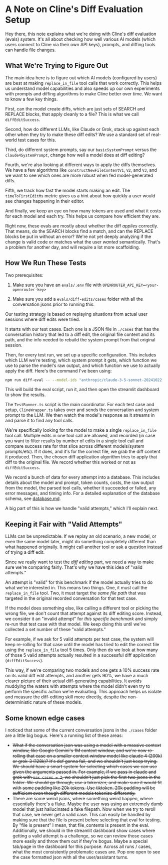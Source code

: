 # A Note on Cline's Diff Evaluation Setup

Hey there, this note explains what we're doing with Cline's diff evaluation (evals) system. It's all about checking how well various AI models (which users connect to Cline via their own API keys), prompts, and diffing tools can handle file changes.

## What We're Trying to Figure Out

The main idea here is to figure out which AI models (configured by users) are best at making `replace_in_file` tool calls that work correctly. This helps us understand model capabilities and also speeds up our own experiments with prompts and diffing algorithms to make Cline better over time. We want to know a few key things.

First, can the model create diffs, which are just sets of SEARCH and REPLACE blocks, that apply cleanly to a file? This is what we call `diffEditSuccess`.

Second, how do different LLMs, like Claude or Grok, stack up against each other when they try to make these diff edits? We use a standard set of real-world test cases for this.

Third, do different system prompts, say our `basicSystemPrompt` versus the `claude4SystemPrompt`, change how well a model does at diff editing?

Fourth, we're also looking at different ways to apply the diffs themselves. We have a few algorithms like `constructNewFileContentV1`, `V2`, and `V3`, and we want to see which ones are more robust when fed model-generated diffs.

Fifth, we track how fast the model starts making an edit. The `timeToFirstEditMs` metric gives us a hint about how quickly a user would see changes happening in their editor.

And finally, we keep an eye on how many tokens are used and what it costs for each model and each try. This helps us compare how efficient they are.

Right now, these evals are mostly about whether the diff *applies* correctly. That means, do the SEARCH blocks find a match, and can the REPLACE blocks be put in without an error? We're not yet deeply analyzing if the change is valid code or matches what the user *wanted* semantically. That's a problem for another day, and will require a lot more scaffolding.

## How We Run These Tests

Two prerequisites:

1. Make sure you have an `evals/.env` file with `OPENROUTER_API_KEY=<your-openrouter-key>` 

2. Make sure you add a `evals/diff-edits/cases` folder with all the conversation jsons prior to running this. 


Our testing strategy is based on replaying situations from actual user sessions where diff edits were tried.

It starts with our test cases. Each one is a JSON file in `./cases` that has the conversation history that led to a diff edit, the original file content and its path, and the info needed to rebuild the system prompt from that original session.

Then, for every test run, we set up a specific configuration. This includes which LLM we're testing, which system prompt it gets, which function we use to parse the model's raw output, and which function we use to actually apply the diff. Here's the command I've been using:

```bash
npm run diff-eval -- --model-ids "anthropic/claude-3-5-sonnet-20241022,x-ai/grok-3-beta" --max-cases 4 --valid-attempts-per-case 2 --verbose --parallel
```

This will build the eval script, run it, and then open the streamlit dashboard to show the results.

The `TestRunner.ts` script is the main coordinator. For each test case and setup, `ClineWrapper.ts` takes over and sends the conversation and system prompt to the LLM. We then watch the model's response as it streams in and parse it to find any tool calls.

We're specifically looking for the model to make a single `replace_in_file` tool call. Multiple edits in one tool call are allowed, and recorded (in case you want to filter results by number of edits in a single tool call and compare success rate for that slice across different models/system prompts/etc). If it does, and it's for the correct file, we grab the diff content it produced. Then, the chosen diff application algorithm tries to apply that diff to the original file. We record whether this worked or not as `diffEditSuccess`.

We record a bunch of data for every attempt into a database. This includes details about the model and prompt, token counts, costs, the raw output from the model, the parsed tool calls, whether it succeeded or failed, any error messages, and timing info. For a detailed explanation of the database schema, see [database.md](./database.md).

A big part of this is how we handle "valid attempts," which I'll explain next.

## Keeping it Fair with "Valid Attempts"

LLMs can be unpredictable. If we replay an old scenario, a new model, or even the same model later, might do something completely different than what happened originally. It might call another tool or ask a question instead of trying a diff edit.

Since we really want to test the *diff editing* part, we need a way to make sure we're comparing fairly. That's why we have this idea of "valid attempts."

An attempt is "valid" for this benchmark if the model actually tries to do what we're interested in. This means two things. One, it must call the `replace_in_file` tool. Two, it must target the *same file path* that was targeted in the original recorded conversation for that test case.

If the model does something else, like calling a different tool or picking the wrong file, we don't count that attempt against its diff editing score. Instead, we consider it an "invalid attempt" for *this specific benchmark* and simply re-run that test case with that model. We keep doing this until we've collected a set number of these "valid attempts."

For example, if we ask for 5 valid attempts per test case, the system will keep re-rolling for that case until the model has tried to edit the correct file using the `replace_in_file` tool 5 times. Only then do we look at how many of those 5 valid attempts actually resulted in a successful diff application (`diffEditSuccess`).

This way, if we're comparing two models and one gets a 10% success rate on its valid diff edit attempts, and another gets 90%, we have a much clearer picture of their actual diff-generating capabilities. It avoids muddying the waters with attempts where the model didn't even try to perform the specific action we're evaluating. This approach helps us isolate and measure the diff-editing skill more directly, despite the non-deterministic nature of these models.

## Some known edge cases

I noticed that some of the current conversation jsons in the `./cases` folder are a little big bogus. Here's a running list of these areas:

- ~~What if the conversation json was using a model with a massive context window, like Google Gemini's 1M context window, and we're now re-rolling that case on a smaller context window model like claude 4 (200k) or grok-3 (128k)? It's def gonna fail, and we shouldn't just keep trying. We should have a smart system for selecting which cases we can use given the arguments passed in. For example, if we pass in claude and grok with `max cases = 2`, we shouldn't just pick the first two jsons in the folder. We should go through, use a tokenizer, and make sure it would fit with some padding like 20k tokens. Use tiktoken. 20k padding will be sufficient even though different models tokenize differently.~~
- There are some weird jsons, where something weird happen, where essentially there's a fluke. Maybe the user was using an extremely dumb model that just hallucinated a fake filepath. Now when we try to reroll that case, we never get a valid case. This can easily be handled by making sure that the file is present before selecting that eval for testing. By "file is present" I mean, that file_contents is present in the eval. Additionally, we should in the streamlit dashboard show cases where getting a valid attempt is a challenge, so we can review those cases more easily and throw them out if they're bogus. Maybe a special tab/page in the dashboard for this purpose. Across all runs / cases, what the most consistently problematic cases are. Pop one open to see the case formatted json with all the user/assistant turns.
